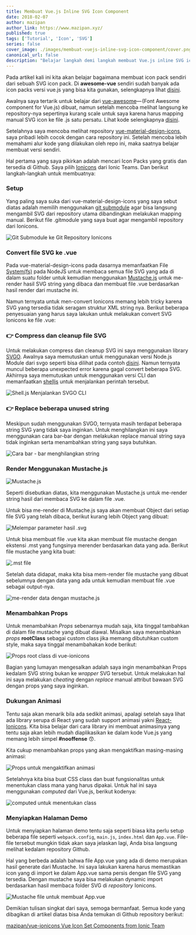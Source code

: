 ```yaml
---
title: Membuat Vue.js Inline SVG Icon Component
date: 2018-02-07
author: mazipan
author_link: https://www.mazipan.xyz/
published: true
tags: ['Tutorial', 'Icon', 'SVG']
series: false
cover_image: ./images/membuat-vuejs-inline-svg-icon-component/cover.png
canonical_url: false
description: "Belajar langkah demi langkah membuat Vue.js inline SVG icon component"
---
```


Pada artikel kali ini kita akan belajar bagaimana membuat icon pack sendiri dari sebuah SVG icon pack. Di **awesome-vue** sendiri sudah banyak ada icon packs versi vue.js yang bisa kita gunakan, selengkapnya lihat [disini](https://github.com/vuejs/awesome-vue#icons).

Awalnya saya tertarik untuk belajar dari [vue-awesome](https://github.com/Justineo/vue-awesome)— (Font Awesome component for Vue.js) dibuat, namun setelah mencoba melihat langsung ke repository-nya sepertinya kurang scale untuk saya karena harus mapping manual SVG icon ke file .js satu persatu. Lihat kode selengkapnya [disini](https://github.com/vuejs/awesome-vue#icons).

Setelahnya saya mencoba melihat repository [vue-material-design-icons](https://gitlab.com/robcresswell/vue-material-design-icons), saya pribadi lebih cocok dengan cara repository ini. Setelah mencoba lebih memahami alur kode yang dilakukan oleh repo ini, maka saatnya belajar membuat versi sendiri.

Hal pertama yang saya pikirkan adalah mencari Icon Packs yang gratis dan tersedia di Github. Saya pilih [Ionicons](https://github.com/ionic-team/ionicons) dari Ionic Teams. Dan berikut langkah-langkah untuk membuatnya:

### Setup

Yang paling saya suka dari vue-material-design-icons yang saya sebut diatas adalah memilih menggunakan [git submodule](https://git-scm.com/docs/git-submodule) agar bisa langsung mengambil SVG dari repository utama dibandingkan melakukan mapping manual. Berikut file .gitmodule yang saya buat agar mengambil repository dari Ionicons.

![Git Submodule ke Git Repository Ionicons](./images/membuat-vuejs-inline-svg-icon-component/01.png)

### Convert file SVG ke .vue

Pada vue-material-design-icons pada dasarnya memanfaatkan File [System(fs)](https://nodejs.org/api/fs.html) pada NodeJS untuk membaca semua file SVG yang ada di dalam suatu folder untuk kemudian menggunakan [Mustache.js](https://github.com/janl/mustache.js/) untuk me-render hasil SVG string yang dibaca dan membuat file .vue berdasarkan hasil render dari mustache ini.

Namun ternyata untuk men-convert Ionicons memang lebih tricky karena SVG yang tersedia tidak seragam struktur XML string nya. Berikut beberapa penyesuaian yang harus saya lakukan untuk melakukan convert SVG Ionicons ke file .vue:

### 👉 Compress dan cleanup file SVG

Untuk melakukan compress dan cleanup SVG ini saya menggunakan library [SVGO](https://github.com/svg/svgo). Awalnya saya memutuskan untuk menggunakan versi Node.js Module dari svgo seperti bisa dilihat pada contoh [disini](https://github.com/svg/svgo/blob/master/examples/test.js). Namun ternyata muncul beberapa unexpected error karena gagal convert beberapa SVG. Akhirnya saya memutuskan untuk menggunakan versi CLI dan memanfaatkan [shelljs](https://github.com/shelljs/shelljs) untuk menjalankan perintah tersebut.

![Shell.js Menjalankan SVGO CLI](./images/membuat-vuejs-inline-svg-icon-component/02.png)

### 👉 Replace beberapa unused string

Meskipun sudah menggunakan SVGO, ternyata masih terdapat beberapa string SVG yang tidak saya inginkan. Untuk menghilangkan ini saya menggunakan cara bar-bar dengan melakukan replace manual string saya tidak inginkan serta menambahkan string yang saya butuhkan.

![Cara bar - bar menghilangkan string](./images/membuat-vuejs-inline-svg-icon-component/03.png)

### Render Menggunakan Mustache.js

![Mustache.js](./images/membuat-vuejs-inline-svg-icon-component/04.gif)

Seperti disebutkan diatas, kita menggunakan Mustache.js untuk me-render string hasil dari membaca SVG ke dalam file .vue.

Untuk bisa me-render di Mustache.js saya akan membuat Object dari setiap file SVG yang telah dibaca, berikut kurang lebih Object yang dibuat:

![Melempar parameter hasil .svg](./images/membuat-vuejs-inline-svg-icon-component/05.png)

Untuk bisa membuat file .vue kita akan membuat file mustache dengan ekstensi .mst yang fungsinya merender berdasarkan data yang ada. Berikut file mustache yang kita buat:

![.mst file](./images/membuat-vuejs-inline-svg-icon-component/06.png)

Setelah data didapat, maka kita bisa mem-render file mustache yang dibuat sebelumnya dengan data yang ada untuk kemudian membuat file .vue sebagai output-nya.

![me-render data dengan mustache.js](./images/membuat-vuejs-inline-svg-icon-component/07.png)

### Menambahkan Props

Untuk menambahkan *Props* sebenarnya mudah saja, kita tinggal tambahkan di dalam file mustache yang dibuat diawal. Misalkan saya menambahkan *props* **rootClass** sebagai custom class jika memang dibutuhkan custom style, maka saya tinggal menambahakan kode berikut:

![Props root class di vue-ionicons](./images/membuat-vuejs-inline-svg-icon-component/08.png)

Bagian yang lumayan mengesalkan adalah saya ingin menambahkan Props kedalam SVG string bukan ke *wrapper* SVG tersebut. Untuk melakukan hal ini saya melakukan *cheating* dengan *replace* manual attribut bawaan SVG dengan props yang saya inginkan.

### Dukungan Animasi

Tentu saja akan menarik bila ada sedikit animasi, apalagi setelah saya lihat ada library serupa di React yang sudah support animasi yakni [React-Ionicons](https://zamarrowski.github.io/react-ionicons/). Kita bisa belajar dari cara library ini membuat animasinya yang tentu saja akan lebih mudah diaplikasikan ke dalam kode Vue.js yang memang lebih simpel **#nooffense** 😙.

Kita cukup menambahkan props yang akan mengaktifkan masing-masing animasi:

![Props untuk mengaktifkan animasi](./images/membuat-vuejs-inline-svg-icon-component/09.png)

Setelahnya kita bisa buat CSS class dan buat fungsionalitas untuk menentukan class mana yang harus dipakai. Untuk hal ini saya menggunakan *computed* dari Vue.js, berikut kodenya:

![computed untuk menentukan class](./images/membuat-vuejs-inline-svg-icon-component/11.png)

### Menyiapkan Halaman Demo

Untuk menyiapkan halaman demo tentu saja seperti biasa kita perlu setup beberapa file seperti `webpack.config`, `main.js`, `index.html` dan `App.vue`. File-file tersebut mungkin tidak akan saya jelaskan lagi, Anda bisa langsung melihat kedalam repository Github.

Hal yang berbeda adalah bahwa file App.vue yang ada di demo merupakan hasil generate dari Mustache. Ini saya lakukan karena harus memastikan icon yang di import ke dalam App.vue sama persis dengan file SVG yang tersedia. Dengan mustache saya bisa melakukan dynamic import berdasarkan hasil membaca folder SVG di *repository* Ionicons.

![Mustache file untuk membuat App.vue](./images/membuat-vuejs-inline-svg-icon-component/10.png)

Demikian tulisan singkat dari saya, semoga bermanfaat. Semua kode yang dibagikan di artikel diatas bisa Anda temukan di Github repository berikut:

[mazipan/vue-ionicons Vue Icon Set Components from Ionic Team](https://github.com/mazipan/vue-ionicons)
